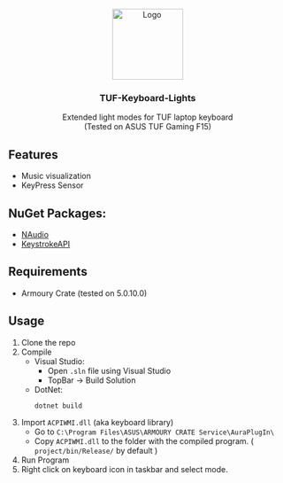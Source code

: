 ﻿<br />
<div align="center">
  <a href="https://github.com/Joooch/TUF-Keyboard-Lights">
    <img src="logo.ico" alt="Logo" width="128" height="128">
  </a>

<h3 align="center">TUF-Keyboard-Lights</h3>

  <p align="center">
    Extended light modes for TUF laptop keyboard
    <br>
    (Tested on ASUS TUF Gaming F15)
  </p>
</div>


## Features
+ Music visualization
+ KeyPress Sensor


## NuGet Packages:
* [NAudio](https://github.com/naudio/NAudio/)
* [KeystrokeAPI](https://github.com/fabriciorissetto/KeystrokeAPI/)



## Requirements
* Armoury Crate (tested on 5.0.10.0)

## Usage
1. Clone the repo
2. Compile
    - Visual Studio:
        - Open `.sln` file using Visual Studio
        - TopBar -> Build Solution
    - DotNet:
        ```sh
        dotnet build
        ```
2. Import `ACPIWMI.dll` (aka keyboard library)
    - Go to `C:\Program Files\ASUS\ARMOURY CRATE Service\AuraPlugIn\`
    - Copy `ACPIWMI.dll` to the folder with the compiled program. ( `project/bin/Release/` by default )
3. Run Program
4. Right click on keyboard icon in taskbar and select mode.
